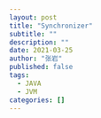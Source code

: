 ```yaml
---
layout: post
title: "Synchronizer"
subtitle: ""
description: ""
date: 2021-03-25
author: "张岩"
published: false
tags:
  - JAVA
  - JVM
categories: []
---
```


#
